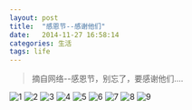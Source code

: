 ```yaml
---
layout: post
title:  "感恩节--感谢他们"
date:   2014-11-27 16:58:14
categories: 生活
tags: life
---
```


> 摘自网络--感恩节，别忘了，要感谢他们....

![1](/images/2014/11/thanksgiving/1.jpg)
![2](/images/2014/11/thanksgiving/2.jpg)
![3](/images/2014/11/thanksgiving/3.jpg)
![4](/images/2014/11/thanksgiving/4.jpg)
![5](/images/2014/11/thanksgiving/5.jpg)
![6](/images/2014/11/thanksgiving/6.jpg)
![7](/images/2014/11/thanksgiving/7.jpg)
![8](/images/2014/11/thanksgiving/8.jpg)
![9](/images/2014/11/thanksgiving/9.jpg)

[jekyll]:      http://jekyllrb.com
[jekyll-gh]:   https://github.com/jekyll/jekyll
[jekyll-help]: https://github.com/jekyll/jekyll-help
